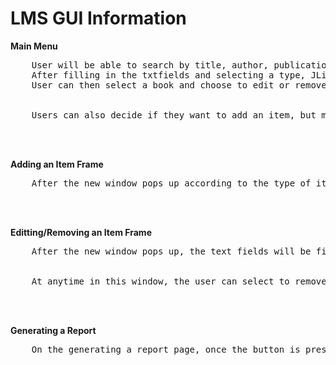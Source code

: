 # LMS GUI Information

<strong>Main Menu</strong>
<pre>
    User will be able to search by title, author, publication year and the type of item they're looking for.
    After filling in the txtfields and selecting a type, JList will populate with searches accordingly after user presses the search button.
    User can then select a book and choose to edit or remove this book.
    <br>
    Users can also decide if they want to add an item, but must select a type from the radio buttons first before pressing the add item button.
</pre>

<br>
<br>

<strong>Adding an Item Frame</strong>
<pre>
    After the new window pops up according to the type of item the user selected, empty text fields will appear for all the parameters of creating said item. Once user if finished filling out text fields, they can select add book the main menu will appear again. User can verify addition through the search function.
</pre>

<br>
<br>

<strong> Editting/Removing an Item Frame </strong>
<pre>
    After the new window pops up, the text fields will be filled according to the information of the book selected by the user. User can edit the values in these text boxes and press the Edit {Item} button. This will change the selected item to match the information updated in the edit frame.
    <br>
    At anytime in this window, the user can select to remove the item, and will be prompted with a confirmation window before the item the user <strong>selected</strong> is removed. Both of these actions can be verified in the search function.
</pre>

<br>
<br>

<strong> Generating a Report </strong>
<pre>
    On the generating a report page, once the button is pressed you can generate a tree of all items listed. It will be categories by the type of item and list all books, thesis, etc. under that type.
</pre>
